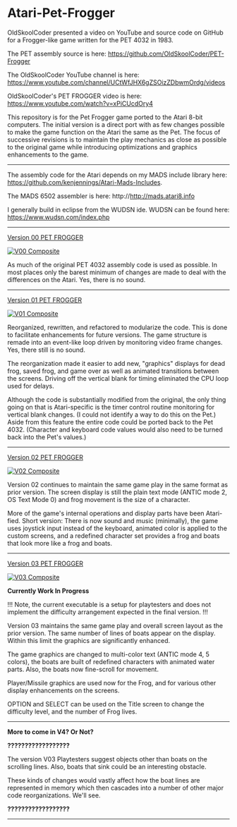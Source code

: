 # Atari-Pet-Frogger

OldSkoolCoder presented a video on YouTube and source code on GitHub for a Frogger-like game written for the PET 4032 in 1983.

The PET assembly source is here:  https://github.com/OldSkoolCoder/PET-Frogger

The OldSkoolCoder YouTube channel is here:  https://www.youtube.com/channel/UCtWfJHX6gZSOizZDbwmOrdg/videos

OldSkoolCoder's PET FROGGER video is here:  https://www.youtube.com/watch?v=xPiCUcdOry4

This repository is for the Pet Frogger game ported to the Atari 8-bit computers.  The initial version is a direct port with as few changes possible to make the game function on the Atari the same as the Pet.  The focus of successive revisions is to maintain the play mechanics as close as possible to the original game while introducing optimizations and graphics enhancements to the game.

---

The assembly code for the Atari depends on my MADS include library here: https://github.com/kenjennings/Atari-Mads-Includes.  

The MADS 6502 assembler is here: http://http://mads.atari8.info

I generally build in eclipse from the WUDSN ide.  WUDSN can be found here: https://www.wudsn.com/index.php

---

[Version 00 PET FROGGER](https://github.com/kenjennings/Atari-Pet-Frogger/blob/master/Frogger00/README_V00.md "Version 00 Atari PET FROGGER") 

[![V00 Composite](https://github.com/kenjennings/Atari-Pet-Frogger/raw/master/Frogger00/V00_Composite.png)](https://github.com/kenjennings/Atari-Pet-Frogger/blob/master/Frogger00/README_V00.md)

As much of the original PET 4032 assembly code is used as possible.  In most places only the barest minimum of changes are made to deal with the differences on the Atari.  Yes, there is no sound.

---

[Version 01 PET FROGGER](https://github.com/kenjennings/Atari-Pet-Frogger/blob/master/Frogger01/README_V01.md "Version 01 Atari PET FROGGER") 

[![V01 Composite](https://github.com/kenjennings/Atari-Pet-Frogger/raw/master/Frogger01/V01_Composite.png)](https://github.com/kenjennings/Atari-Pet-Frogger/blob/master/Frogger01/README_V01.md)

Reorganized, rewritten, and refactored to modularize the code.  This is done to facilitate enhancements for future versions.  The game structure is remade into an event-like loop driven by monitoring video frame changes.  Yes, there still is no sound.

The reorganization made it easier to add new, "graphics" displays for dead frog, saved frog, and game over as well as animated transitions between the screens.  Driving off the vertical blank for timing eliminated the CPU loop used for delays.

Although the code is substantially modified from the original, the only thing going on that is Atari-specific is the timer control routine monitoring for vertical blank changes.  (I could not identify a way to do this on the Pet.)  Aside from this feature the entire code could be ported back to the Pet 4032.  (Character and keyboard code values would also need to be turned back into the Pet's values.)

---

[Version 02 PET FROGGER](https://github.com/kenjennings/Atari-Pet-Frogger/blob/master/Frogger02/README_V02.md "Version 02 Atari PET FROGGER") 

[![V02 Composite](https://github.com/kenjennings/Atari-Pet-Frogger/raw/master/Frogger02/V02_Composite.png)](https://github.com/kenjennings/Atari-Pet-Frogger/blob/master/Frogger02/README_V02.md)

Version 02 continues to maintain the same game play in the same format as prior version.  The screen display is still the plain text mode (ANTIC mode 2, OS Text Mode 0) and frog movement is the size of a character.  

More of the game's internal operations and display parts have been Atari-fied.  Short version: There is now sound and music (minimally), the game uses joystick input instead of the keyboard, animated color is applied to the custom screens, and a redefined character set provides a frog and boats that look more like a frog and boats.

---

[Version 03 PET FROGGER](https://github.com/kenjennings/Atari-Pet-Frogger/blob/master/Frogger03/README_V03.md "Version 03 Atari PET FROGGER") 

[![V03 Composite](https://github.com/kenjennings/Atari-Pet-Frogger/raw/master/Frogger03/V03_NewProtoTitle2.png)](https://github.com/kenjennings/Atari-Pet-Frogger/blob/master/Frogger03/README_V03.md)

**Currently Work In Progress**

!!! Note, the current executable is a setup for playtesters and does not implement the difficulty arrangement expected in the final version. !!!
 
Version 03 maintains the same game play and overall screen layout as the prior version.  The same number of lines of boats appear on the display.  Within this limit the graphics are significantly enhanced.  

The game graphics are changed to multi-color text (ANTIC mode 4, 5 colors), the boats are built of redefined characters with animated water parts.  Also, the boats now fine-scroll for movement.

Player/Missile graphics are used now for the Frog, and for various other display enhancements on the screens. 

OPTION and SELECT can be used on the Title screen to change the difficulty level, and the number of Frog lives.

---

**More to come in V4? Or Not?**

**??????????????????**

The version V03 Playtesters suggest objects other than boats on the scrolling lines.   Also, boats that sink could be an interesting obstacle.

These kinds of changes would vastly affect how the boat lines are represented in memory which then cascades into a number of other major code reorganizations.   We'll see. 

**??????????????????**


---
